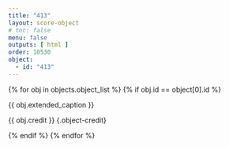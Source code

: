 ```yaml
---
title: "413"
layout: score-object
# toc: false
menu: false
outputs: [ html ]
order: 10530
object:
  - id: "413"
---
```


{% for obj in objects.object_list %}
{% if obj.id == object[0].id %}

{{ obj.extended_caption }}

{{ obj.credit }} {.object-credit}

{% endif %}
{% endfor %}
